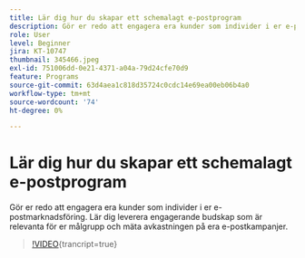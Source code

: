 ```yaml
---
title: Lär dig hur du skapar ett schemalagt e-postprogram
description: Gör er redo att engagera era kunder som individer i er e-postmarknadsföring. Lär dig leverera engagerande budskap som är relevanta för er målgrupp och mäta avkastningen på era e-postkampanjer.
role: User
level: Beginner
jira: KT-10747
thumbnail: 345466.jpeg
exl-id: 751006dd-0e21-4371-a04a-79d24cfe70d9
feature: Programs
source-git-commit: 63d4aea1c818d35724c0cdc14e69ea00eb06b4a0
workflow-type: tm+mt
source-wordcount: '74'
ht-degree: 0%

---
```


# Lär dig hur du skapar ett schemalagt e-postprogram

Gör er redo att engagera era kunder som individer i er e-postmarknadsföring. Lär dig leverera engagerande budskap som är relevanta för er målgrupp och mäta avkastningen på era e-postkampanjer.

>[!VIDEO](https://video.tv.adobe.com/v/345466/?quality=12&learn=on){trancript=true}

